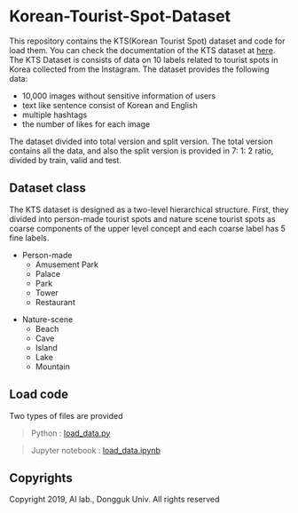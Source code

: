 # Korean-Tourist-Spot-Dataset
This repository contains the KTS(Korean Tourist Spot) dataset and code for load them.
You can check the documentation of the KTS dataset at 
[here]( http://ai.dongguk.edu/heterogeneous-dataset/ "Dongguk univ. AI Lab").
The KTS Dataset is consists of data on 10 labels related to tourist spots in Korea collected from the Instagram.
The dataset provides the following data:

* 10,000 images without sensitive information of users
* text like sentence consist of Korean and English
* multiple hashtags
* the number of likes for each image

The dataset divided into total version and split version. 
The total version contains all the data, and also the split version is provided in 7: 1: 2 ratio, divided by train, valid and test.

## Dataset class
The KTS dataset is designed as a two-level hierarchical structure. 
First, they divided into person-made tourist spots and nature scene tourist spots as coarse components of the upper level concept and each coarse label has 5 fine labels.

* Person-made
  * Amusement Park
  * Palace
  * Park
  * Tower
  * Restaurant
+ Nature-scene
  * Beach
  * Cave
  * Island
  * Lake
  * Mountain

## Load code
Two types of files are provided 

> Python : [load_data.py](https://github.com/DGU-AI-LAB/Korean-Tourist-Spot-Dataset/blob/master/load_data.py)

> Jupyter notebook : [load_data.ipynb](https://github.com/DGU-AI-LAB/Korean-Tourist-Spot-Dataset/blob/master/load_data.ipynb)

## Copyrights
Copyright 2019, AI lab., Dongguk Univ. All rights reserved
